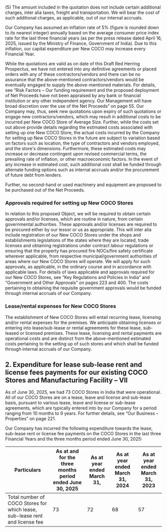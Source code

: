 (5) The amount included in the quotation does not include certain additional charges, inter alia taxes, freight and transportation. We will bear the cost of such additional charges, as applicable, out of our internal accruals.

Our Company has assumed an inflation rate of 5% (figure is rounded down to its nearest integer) annually based on the average consumer price index rate for the last three financial years (as per the press release dated April 16, 2025, issued by the Ministry of Finance, Government of India). Due to this inflation, our capital expenditure per New COCO may increase every Financial Year.

While the quotations are valid as on date of this Draft Red Herring Prospectus, we have not entered into any definitive agreements or placed orders with any of these contractors/vendors and there can be no assurance that the above-mentioned contractors/vendors would be eventually engaged to supply the above-mentioned materials. For details, see “Risk Factors – Our funding requirement and the proposed deployment of Net Proceeds have not been appraised by any bank or financial institution or any other independent agency. Our Management will have broad discretion over the use of the Net Proceeds” on page 55. Our Company may, thus, seek new quotations upon expiry of such quotations or engage new contractors/vendors, which may result in additional costs to be incurred per New COCO Store of Average Size. Further, while the costs set out above provide details regarding the estimated costs associated with setting up one New COCO Store, the actual costs incurred by the Company for setting up New COCO Stores in the future are subject to variation based on factors such as location, the type of contractors and vendors employed, and the store's dimensions. Furthermore, these estimated costs may increase or decrease contingent upon revised commercial terms, the prevailing rate of inflation, or other macroeconomic factors. In the event of any increase in estimated cost, such additional cost shall be funded through alternate funding options such as internal accruals and/or the procurement of future debt from lenders.

Further, no second-hand or used machinery and equipment are proposed to be purchased out of the Net Proceeds.

### Approvals required for setting up New COCO Stores

In relation to this proposed Object, we will be required to obtain certain approvals and/or licenses, which are routine in nature, from certain governmental authorities. These approvals and/or licenses are required to be procured either by our lessor or us as appropriate. This will inter alia include registration of our New COCO Stores under the shops and establishments legislations of the states where they are located, trade licenses and obtaining registrations under contract labour regulations or ensuring that the property has procured fire NOCs/fire safety certificate wherever applicable, from respective municipal/government authorities of areas where our New COCO Stores will operate. We will apply for such approvals, as applicable, in the ordinary course and in accordance with applicable laws. For details of laws applicable and approvals required for our New COCO Stores, see “Key Regulations and Policies in India” and “Government and Other Approvals” on pages 223 and 400. The costs pertaining to obtaining the requisite government approvals would be funded through internal accruals of our Company.

### Lease/rental expenses for New COCO Stores

The establishment of New COCO Stores will entail recurring lease, licensing and/or rental expenses for the premises. We anticipate obtaining licenses or entering into lease/sub-lease or rental agreements for these lease, sub-leased or licensed premises. These lease, licensing and rental payments are operational costs and are distinct from the above-mentioned estimated costs pertaining to the setting up of such stores and which shall be funded through internal accruals of our Company.

## 2. Expenditure for lease sub-lease rent and license fees payments for our existing COCO Stores and Manufacturing Facility – VII

As of June 30, 2025, we had 73 COCO Stores in India that were operational. All of our COCO Stores are on a lease, leave and license and sub-lease basis, pursuant to various lease, leave and license or sub-lease agreements, which are typically entered into by our Company for a period ranging from 10 months to 9 years. For further details, see “Our Business – Properties” on page 221.

Our Company has incurred the following expenditure towards the lease, sub-lease rent or license fee payments on the COCO Stores in the last three Financial Years and the three months period ended June 30, 2025:

<table><thead><tr><th>Particulars</th><th>As at and for the three months period ended June 30, 2025</th><th>As at year ended March 31,</th><th>As at year ended March 31, 2024</th><th>As at year ended March 31, 2023</th></tr></thead><tbody><tr><td>Total number of COCO Stores for which lease, sub-lease rent and license fee</td><td>73</td><td>72</td><td>68</td><td>57</td></tr></tbody></table>